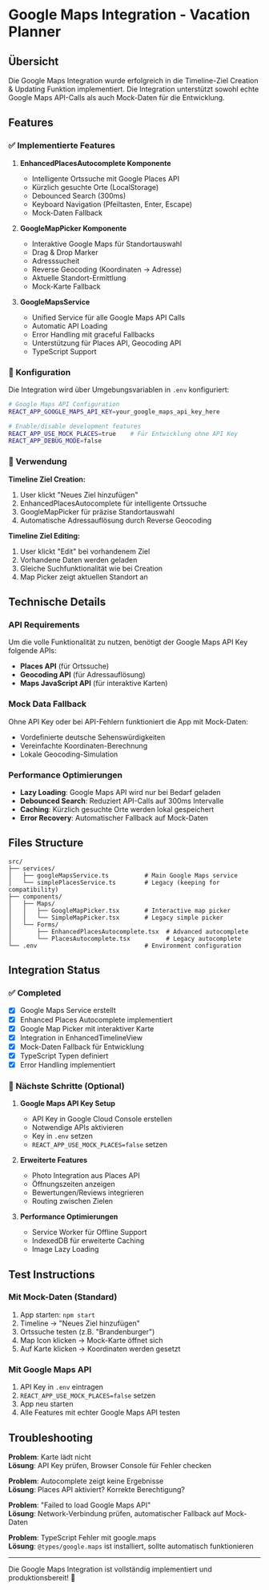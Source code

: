 # Google Maps Integration - Vacation Planner

## Übersicht

Die Google Maps Integration wurde erfolgreich in die Timeline-Ziel Creation & Updating Funktion implementiert. Die Integration unterstützt sowohl echte Google Maps API-Calls als auch Mock-Daten für die Entwicklung.

## Features

### ✅ Implementierte Features

1. **EnhancedPlacesAutocomplete Komponente**
   - Intelligente Ortssuche mit Google Places API
   - Kürzlich gesuchte Orte (LocalStorage)
   - Debounced Search (300ms)
   - Keyboard Navigation (Pfeiltasten, Enter, Escape)
   - Mock-Daten Fallback

2. **GoogleMapPicker Komponente**
   - Interaktive Google Maps für Standortauswahl
   - Drag & Drop Marker
   - Adresssucheit
   - Reverse Geocoding (Koordinaten → Adresse)
   - Aktuelle Standort-Ermittlung
   - Mock-Karte Fallback

3. **GoogleMapsService**
   - Unified Service für alle Google Maps API Calls
   - Automatic API Loading
   - Error Handling mit graceful Fallbacks
   - Unterstützung für Places API, Geocoding API
   - TypeScript Support

### 🔧 Konfiguration

Die Integration wird über Umgebungsvariablen in `.env` konfiguriert:

```bash
# Google Maps API Configuration
REACT_APP_GOOGLE_MAPS_API_KEY=your_google_maps_api_key_here

# Enable/disable development features
REACT_APP_USE_MOCK_PLACES=true    # Für Entwicklung ohne API Key
REACT_APP_DEBUG_MODE=false
```

### 📱 Verwendung

**Timeline Ziel Creation:**
1. User klickt "Neues Ziel hinzufügen"
2. EnhancedPlacesAutocomplete für intelligente Ortssuche
3. GoogleMapPicker für präzise Standortauswahl
4. Automatische Adressauflösung durch Reverse Geocoding

**Timeline Ziel Editing:**
1. User klickt "Edit" bei vorhandenem Ziel
2. Vorhandene Daten werden geladen
3. Gleiche Suchfunktionalität wie bei Creation
4. Map Picker zeigt aktuellen Standort an

## Technische Details

### API Requirements

Um die volle Funktionalität zu nutzen, benötigt der Google Maps API Key folgende APIs:
- **Places API** (für Ortssuche)
- **Geocoding API** (für Adressauflösung) 
- **Maps JavaScript API** (für interaktive Karten)

### Mock Data Fallback

Ohne API Key oder bei API-Fehlern funktioniert die App mit Mock-Daten:
- Vordefinierte deutsche Sehenswürdigkeiten
- Vereinfachte Koordinaten-Berechnung
- Lokale Geocoding-Simulation

### Performance Optimierungen

- **Lazy Loading**: Google Maps API wird nur bei Bedarf geladen
- **Debounced Search**: Reduziert API-Calls auf 300ms Intervalle
- **Caching**: Kürzlich gesuchte Orte werden lokal gespeichert
- **Error Recovery**: Automatischer Fallback auf Mock-Daten

## Files Structure

```
src/
├── services/
│   ├── googleMapsService.ts          # Main Google Maps service
│   └── simplePlacesService.ts        # Legacy (keeping for compatibility)
├── components/
│   ├── Maps/
│   │   ├── GoogleMapPicker.tsx       # Interactive map picker
│   │   └── SimpleMapPicker.tsx       # Legacy simple picker
│   └── Forms/
│       ├── EnhancedPlacesAutocomplete.tsx  # Advanced autocomplete
│       └── PlacesAutocomplete.tsx          # Legacy autocomplete
└── .env                              # Environment configuration
```

## Integration Status

### ✅ Completed
- [x] Google Maps Service erstellt
- [x] Enhanced Places Autocomplete implementiert  
- [x] Google Map Picker mit interaktiver Karte
- [x] Integration in EnhancedTimelineView
- [x] Mock-Daten Fallback für Entwicklung
- [x] TypeScript Typen definiert
- [x] Error Handling implementiert

### 🔄 Nächste Schritte (Optional)

1. **Google Maps API Key Setup**
   - API Key in Google Cloud Console erstellen
   - Notwendige APIs aktivieren
   - Key in `.env` setzen
   - `REACT_APP_USE_MOCK_PLACES=false` setzen

2. **Erweiterte Features**
   - Photo Integration aus Places API
   - Öffnungszeiten anzeigen
   - Bewertungen/Reviews integrieren
   - Routing zwischen Zielen

3. **Performance Optimierungen**
   - Service Worker für Offline Support
   - IndexedDB für erweiterte Caching
   - Image Lazy Loading

## Test Instructions

### Mit Mock-Daten (Standard)
1. App starten: `npm start`
2. Timeline → "Neues Ziel hinzufügen"
3. Ortssuche testen (z.B. "Brandenburger")
4. Map Icon klicken → Mock-Karte öffnet sich
5. Auf Karte klicken → Koordinaten werden gesetzt

### Mit Google Maps API
1. API Key in `.env` eintragen
2. `REACT_APP_USE_MOCK_PLACES=false` setzen
3. App neu starten
4. Alle Features mit echter Google Maps API testen

## Troubleshooting

**Problem**: Karte lädt nicht  
**Lösung**: API Key prüfen, Browser Console für Fehler checken

**Problem**: Autocomplete zeigt keine Ergebnisse  
**Lösung**: Places API aktiviert? Korrekte Berechtigung?

**Problem**: "Failed to load Google Maps API"  
**Lösung**: Network-Verbindung prüfen, automatischer Fallback auf Mock-Daten

**Problem**: TypeScript Fehler mit google.maps  
**Lösung**: `@types/google.maps` ist installiert, sollte automatisch funktionieren

---

Die Google Maps Integration ist vollständig implementiert und produktionsbereit! 🎉
